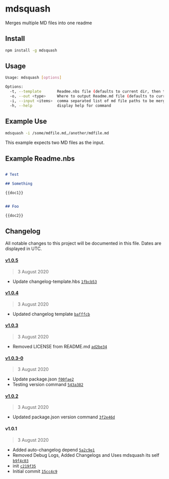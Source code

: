 # mdsquash

Merges multiple MD files into one readme

## Install
```sh
npm install -g mdsquash
```

## Usage

```sh
Usage: mdsquash [options]

Options:
  -t, --template       Readme.nbs file (defaults to current dir, then to no template)
  -o, --out <type>     Where to output Readme.md file (defaults to current dir/README.md) (default: "README.md")
  -i, --input <items>  comma separated list of md file paths to be merged in order
  -h, --help           display help for command

```

## Example Use

```sh
mdsquash -i /some/mdfile.md,/another/mdfile.md
```

This example expects two MD files as the input.
## Example Readme.nbs

```md

# Test

## Something

{{doc1}}


## Foo

{{doc2}}

```


## Changelog

All notable changes to this project will be documented in this file. Dates are displayed in UTC.

#### [v1.0.5](https://github.com/Phara0h/mdsquash/compare/v1.0.4...v1.0.5)

> 3 August 2020

- Update changelog-template.hbs [`1fbcb53`](https://github.com/Phara0h/mdsquash/commit/1fbcb536d08eba3d6a7417cdd85c73de002e55ca)

#### [v1.0.4](https://github.com/Phara0h/mdsquash/compare/v1.0.3...v1.0.4)

> 3 August 2020

- Updated changelog template [`bafffcb`](https://github.com/Phara0h/mdsquash/commit/bafffcbdc9bd364e0dc3e2c6957e918c72ceaa6c)

#### [v1.0.3](https://github.com/Phara0h/mdsquash/compare/v1.0.3-0...v1.0.3)

> 3 August 2020

- Removed LICENSE from README.md [`ad2be34`](https://github.com/Phara0h/mdsquash/commit/ad2be34a39ce3eaabfc470378d63ccc4ac833b6b)

#### [v1.0.3-0](https://github.com/Phara0h/mdsquash/compare/v1.0.2...v1.0.3-0)

> 3 August 2020

- Update package.json [`f00fae2`](https://github.com/Phara0h/mdsquash/commit/f00fae2af4df5262c57159e28eb300f9e5f62cd9)
- Testing version command [`543a382`](https://github.com/Phara0h/mdsquash/commit/543a382ce80f9f383c551d70581f4fd6da28855c)

#### [v1.0.2](https://github.com/Phara0h/mdsquash/compare/v1.0.1...v1.0.2)

> 3 August 2020

- Updated package.json version command [`3f2e46d`](https://github.com/Phara0h/mdsquash/commit/3f2e46dd3c3afbb4ef38a3148f116679b1c26463)

#### v1.0.1

> 3 August 2020

- Added auto-changelog depend [`5a2c9e1`](https://github.com/Phara0h/mdsquash/commit/5a2c9e1c1587a738dc499c0a26f3f5518a867771)
- Removed Debug Logs, Added Changelogs and Uses mdsquash its self [`b9f4c03`](https://github.com/Phara0h/mdsquash/commit/b9f4c0329914414afca7bfae770574776e0e6f4a)
- init [`c219f35`](https://github.com/Phara0h/mdsquash/commit/c219f359295e72df9766d6896722845abdd88e13)
- Initial commit [`15cc4c9`](https://github.com/Phara0h/mdsquash/commit/15cc4c9eb5017eb5d79dd89b2ef113673d271ff7)


